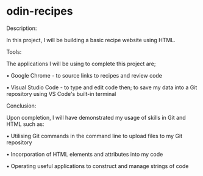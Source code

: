 # odin-recipes

Description:

In this project, I will be building a basic recipe website using HTML.</p>


Tools:

The applications I will be using to complete this project are;

• Google Chrome - to source links to recipes and review code

• Visual Studio Code - to type and edit code then; to save my data into a Git repository using VS Code's built-in terminal


Conclusion:

Upon completion, I will have demonstrated my usage of skills in Git and HTML such as:

• Utilising Git commands in the command line to upload files to my Git repository

• Incorporation of HTML elements and attributes into my code

• Operating useful applications to construct and manage strings of code
